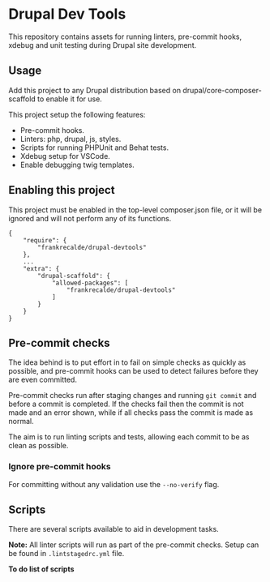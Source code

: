 # Drupal Dev Tools
This repository contains assets for running linters, pre-commit hooks, xdebug and unit testing during Drupal site development.

## Usage

Add this project to any Drupal distribution based on drupal/core-composer-scaffold to enable it for use.

This project setup the following features:

- Pre-commit hooks.
- Linters: php, drupal, js, styles.
- Scripts for running PHPUnit and Behat tests.
- Xdebug setup for VSCode.
- Enable debugging twig templates.

## Enabling this project

This project must be enabled in the top-level composer.json file, or it will be ignored and will not perform any of its functions.
```
{
    "require": {
        "frankrecalde/drupal-devtools"
    },
    ...
    "extra": {
        "drupal-scaffold": {
            "allowed-packages": [
                "frankrecalde/drupal-devtools"
            ]
        }
    }
}
```

## Pre-commit checks

The idea behind is to put effort in to fail on simple checks as quickly as possible, and pre-commit hooks can be used to detect failures before they are even committed.

Pre-commit checks run after staging changes and running `git commit` and before a commit is completed. If the checks fail then the commit is not made and an error shown, while if all checks pass the commit is made as normal.

The aim is to run linting scripts and tests, allowing each commit to be as clean as possible.

### Ignore pre-commit hooks

For committing without any validation use the `--no-verify` flag.

## Scripts

There are several scripts available to aid in development tasks.

**Note:** All linter scripts will run as part of the pre-commit checks. Setup can be found in `.lintstagedrc.yml` file.

**To do list of scripts**
